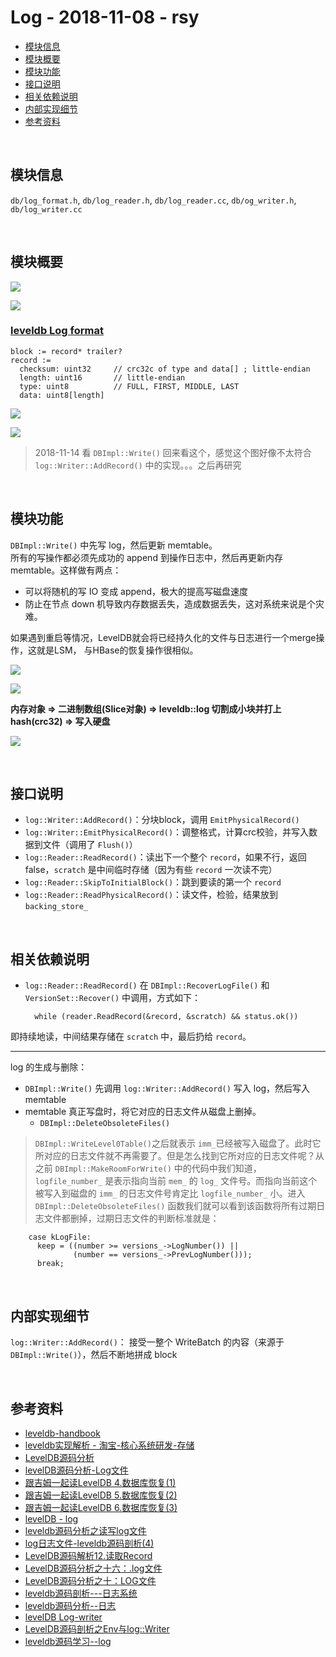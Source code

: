# Log - 2018-11-08 - rsy

- [模块信息](#module_info)
- [模块概要](#module_in_brief)
- [模块功能](#module_function)
- [接口说明](#interface_specification)
- [相关依赖说明](#dependency_specification)
- [内部实现细节](#inner_detail)
- [参考资料](#reference)


&nbsp;   
<a id="module_info"></a>
## 模块信息

`db/log_format.h`, `db/log_reader.h`, `db/log_reader.cc`, `db/og_writer.h`, `db/log_writer.cc`


&nbsp;   
<a id="module_in_brief"></a>
## 模块概要

![](./assets/LOG_Reader_UML_11_09.png)

![](./assets/LOG_Writer_UML_11_09.png)

### [leveldb Log format](https://github.com/rsy56640/leveldb/blob/master/doc/log_format.md)

    block := record* trailer?
    record :=
      checksum: uint32     // crc32c of type and data[] ; little-endian
      length: uint16       // little-endian
      type: uint8          // FULL, FIRST, MIDDLE, LAST
      data: uint8[length]

![](./assets/log_structure_11_09.jpeg)

![](./assets/log_block_record_structure_11_09.png)

> 2018-11-14 看 `DBImpl::Write()` 回来看这个，感觉这个图好像不太符合 `log::Writer::AddRecord()` 中的实现。。。之后再研究

&nbsp;   
<a id="module_function"></a>
## 模块功能

`DBImpl::Write()` 中先写 log，然后更新 memtable。   
所有的写操作都必须先成功的 append 到操作日志中，然后再更新内存 memtable。这样做有两点：

- 可以将随机的写 IO 变成 append，极大的提高写磁盘速度
- 防止在节点 down 机导致内存数据丢失，造成数据丢失，这对系统来说是个灾难。

如果遇到重启等情况，LevelDB就会将已经持久化的文件与日志进行一个merge操作，这就是LSM， 与HBase的恢复操作很相似。

![](./assets/two_log_11_09.jpeg)

![](./assets/log_write_11_09.jpeg)

**内存对象 => 二进制数组(Slice对象) => leveldb::log 切割成小块并打上 hash(crc32) => 写入硬盘**

![](./assets/log_read_11_09.jpeg)


&nbsp;   
<a id="interface_specification"></a>
## 接口说明

- `log::Writer::AddRecord()`：分块block，调用 `EmitPhysicalRecord()`
- `log::Writer::EmitPhysicalRecord()`：调整格式，计算crc校验，并写入数据到文件（调用了 `Flush()`）
- `log::Reader::ReadRecord()`：读出下一个整个 `record`，如果不行，返回 false，`scratch` 是中间临时存储（因为有些 `record` 一次读不完）
- `log::Reader::SkipToInitialBlock()`：跳到要读的第一个 `record`
- `log::Reader::ReadPhysicalRecord()`：读文件，检验，结果放到 `backing_store_`


&nbsp;   
<a id="dependency_specification"></a>
## 相关依赖说明

- `log::Reader::ReadRecord()` 在 `DBImpl::RecoverLogFile()` 和 `VersionSet::Recover()` 中调用，方式如下：

        while (reader.ReadRecord(&record, &scratch) && status.ok())

即持续地读，中间结果存储在 `scratch` 中，最后扔给 `record`。

-----

log 的生成与删除：

- `DBImpl::Write()` 先调用 `log::Writer::AddRecord()` 写入 log，然后写入 memtable
- memtable 真正写盘时，将它对应的日志文件从磁盘上删掉。
  - `DBImpl::DeleteObsoleteFiles()`

> `DBImpl::WriteLevel0Table()`之后就表示 `imm_`已经被写入磁盘了。此时它所对应的日志文件就不再需要了。但是怎么找到它所对应的日志文件呢？从之前 `DBImpl::MakeRoomForWrite()` 中的代码中我们知道，`logfile_number_` 是表示指向当前 `mem_` 的 `log_` 文件号。而指向当前这个被写入到磁盘的 `imm_` 的日志文件号肯定比 `logfile_number_` 小。进入 `DBImpl::DeleteObsoleteFiles()` 函数我们就可以看到该函数将所有过期日志文件都删掉，过期日志文件的判断标准就是：

        case kLogFile:
          keep = ((number >= versions_->LogNumber()) ||
                  (number == versions_->PrevLogNumber()));
          break;


&nbsp;   
<a id="inner_detail"></a>
## 内部实现细节

`log::Writer::AddRecord()`： 接受一整个 WriteBatch 的内容（来源于 `DBImpl::Write()`），然后不断地拼成 block


&nbsp;   
<a id="reference"></a>
## 参考资料

- [leveldb-handbook](https://leveldb-handbook.readthedocs.io/zh/latest/)
- [leveldb实现解析 - 淘宝-核心系统研发-存储](https://github.com/rsy56640/read_and_analyse_levelDB/blob/master/reference/DB%20leveldb%E5%AE%9E%E7%8E%B0%E8%A7%A3%E6%9E%90.pdf)
- [LevelDB源码分析](https://wenku.baidu.com/view/b3285278b90d6c85ec3ac687.html)
- [levelDB源码分析-Log文件](https://blog.csdn.net/tankles/article/details/7663873)
- [跟吉姆一起读LevelDB 4.数据库恢复(1)](https://zhuanlan.zhihu.com/p/27400189)
- [跟吉姆一起读LevelDB 5.数据库恢复(2)](https://zhuanlan.zhihu.com/p/27417009)
- [跟吉姆一起读LevelDB 6.数据库恢复(3)](https://zhuanlan.zhihu.com/p/27467584)
- [levelDB - log](https://dirtysalt.github.io/html/leveldb.html#org2f37695)
- [leveldb源码分析之读写log文件](http://luodw.cc/2015/10/18/leveldb-08/)
- [log日志文件-leveldb源码剖析(4)](http://www.pandademo.com/2016/03/log-leveldb-source-dissect-4/)
- [LevelDB源码解析12.读取Record](https://zhuanlan.zhihu.com/p/44150093)
- [LevelDB源码分析之十六：.log文件](https://blog.csdn.net/caoshangpa/article/details/79098716)
- [LevelDB源码分析之十：LOG文件](https://blog.csdn.net/caoshangpa/article/details/78925719)
- [leveldb源码剖析---日志系统](https://blog.csdn.net/Swartz2015/article/details/69228711)
- [leveldb源码分析--日志](https://www.cnblogs.com/KevinT/p/3815522.html)
- [levelDB Log-writer](https://www.cnblogs.com/shenzhaohai1989/p/3905354.html)
- [LevelDB源码剖析之Env与log::Writer](http://mingxinglai.com/cn/2013/01/leveldb-log-and-env/)
- [leveldb源码学习--log](https://www.jianshu.com/p/524175e9f34d)